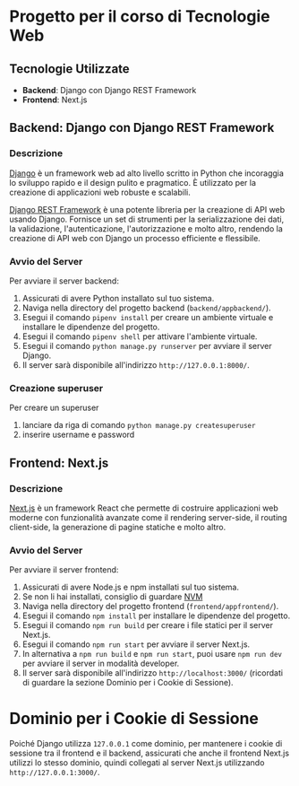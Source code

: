 # Progetto per il corso di Tecnologie Web

## Tecnologie Utilizzate

- **Backend**: Django con Django REST Framework
- **Frontend**: Next.js

## Backend: Django con Django REST Framework

### Descrizione

[Django](https://www.djangoproject.com/) è un framework web ad alto livello scritto in Python che incoraggia lo sviluppo rapido e il design pulito e pragmatico. È utilizzato per la creazione di applicazioni web robuste e scalabili.

[Django REST Framework](https://www.django-rest-framework.org/) è una potente libreria per la creazione di API web usando Django. Fornisce un set di strumenti per la serializzazione dei dati, la validazione, l'autenticazione, l'autorizzazione e molto altro, rendendo la creazione di API web con Django un processo efficiente e flessibile.

### Avvio del Server

Per avviare il server backend:

1. Assicurati di avere Python installato sul tuo sistema.
2. Naviga nella directory del progetto backend (`backend/appbackend/`).
3. Esegui il comando `pipenv install` per creare un ambiente virtuale e installare le dipendenze del progetto.
4. Esegui il comando `pipenv shell` per attivare l'ambiente virtuale.
5. Esegui il comando `python manage.py runserver` per avviare il server Django.
6. Il server sarà disponibile all'indirizzo `http://127.0.0.1:8000/`.

### Creazione superuser

Per creare un superuser

1. lanciare da riga di comando `python manage.py createsuperuser`
2. inserire username e password


## Frontend: Next.js

### Descrizione

[Next.js](https://nextjs.org/) è un framework React che permette di costruire applicazioni web moderne con funzionalità avanzate come il rendering server-side, il routing client-side, la generazione di pagine statiche e molto altro.

### Avvio del Server

Per avviare il server frontend:

1. Assicurati di avere Node.js e npm installati sul tuo sistema.
2. Se non li hai installati, consiglio di guardare [NVM](https://github.com/nvm-sh/nvm)
3. Naviga nella directory del progetto frontend (`frontend/appfrontend/`).
4. Esegui il comando `npm install` per installare le dipendenze del progetto.
5. Esegui il comando `npm run build` per creare i file statici per il server Next.js.
6. Esegui il comando `npm run start` per avviare il server Next.js.
7. In alternativa a `npm run build` e `npm run start`, puoi usare `npm run dev` per avviare il server in modalità developer.
7. Il server sarà disponibile all'indirizzo `http://localhost:3000/` (ricordati di guardare la sezione Dominio per i Cookie di Sessione).


# Dominio per i Cookie di Sessione

Poiché Django utilizza `127.0.0.1` come dominio, per mantenere i cookie di sessione tra il frontend e il backend, assicurati che anche il frontend Next.js utilizzi lo stesso dominio, quindi collegati al server Next.js utilizzando `http://127.0.0.1:3000/`.
